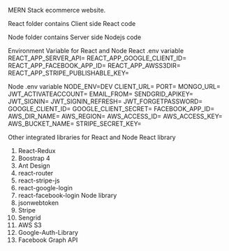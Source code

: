 MERN Stack ecommerce website. 

React folder contains Client side React code

Node folder contains Server side Nodejs code


Environment Variable for React and Node 
React .env variable
REACT_APP_SERVER_API=
REACT_APP_GOOGLE_CLIENT_ID=
REACT_APP_FACEBOOK_APP_ID=
REACT_APP_AWSS3DIR=
REACT_APP_STRIPE_PUBLISHABLE_KEY=

Node .env variable
NODE_ENV=DEV
CLIENT_URL=
PORT=
MONGO_URL=
JWT_ACTIVATEACCOUNT=
EMAIL_FROM=
SENDGRID_APIKEY=
JWT_SIGNIN=
JWT_SIGNIN_REFRESH=
JWT_FORGETPASSWORD=
GOOGLE_CLIENT_ID=
GOOGLE_CLIENT_SECRET=
FACEBOOK_APP_ID=
AWS_DIR_NAME=
AWS_REGION=
AWS_ACCESS_ID=
AWS_ACCESS_KEY=
AWS_BUCKET_NAME=
STRIPE_SECRET_KEY=

Other integrated libraries for React and Node
React library
1) React-Redux
2) Boostrap 4
3) Ant Design
4) react-router
5) react-stripe-js
6) react-google-login
7) react-facebook-login
Node library
1) jsonwebtoken
2) Stripe
3) Sengrid
4) AWS S3
5) Google-Auth-Library
6) Facebook Graph API
